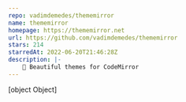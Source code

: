 ```yaml
---
repo: vadimdemedes/thememirror
name: thememirror
homepage: https://thememirror.net
url: https://github.com/vadimdemedes/thememirror
stars: 214
starredAt: 2022-06-20T21:46:28Z
description: |-
    🦚 Beautiful themes for CodeMirror
---
```


[object Object]
